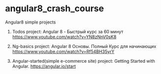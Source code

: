 # angular8_crash_course
Angular8 simple projects
1) Todos project: 
  Angular 8 - Быстрый курс за 60 минут  https://www.youtube.com/watch?v=YN8zNnV0sK8

2) Ng-basics project: 
  Angular 8 Основы. Полный Курс для начинающих  https://www.youtube.com/watch?v=Rf54BH35yrY
  
3) Angular-started(simple e-commerce site) project:
  Getting Started with Angular. https://angular.io/start
